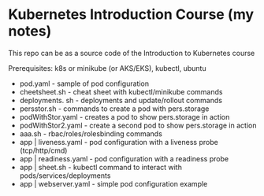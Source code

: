 # Kubernetes Introduction Course (my notes)

This repo can be as a source code of the Introduction to Kubernetes course

Prerequisites: k8s or minikube (or AKS/EKS), kubectl, ubuntu

- pod.yaml - sample of pod configuration
- cheetsheet.sh - cheat sheet with kubectl/minikube commands
- deployments. sh - deployments and update/rollout commands
- persstor.sh - commands to create a pod with pers.storage
- podWithStor.yaml - creates a pod to show pers.storage in action
- podWithStor2.yaml - create a second pod to show pers.storage in action
- aaa.sh - rbac/roles/rolesbinding commands
- app | liveness.yaml - pod configuration with a liveness probe (tcp/http/cmd)
- app | readiness.yaml - pod configuration with a readiness probe
- app | sheet.sh - kubectl command to interact with pods/services/deployments
- app | webserver.yaml - simple pod configuration example
